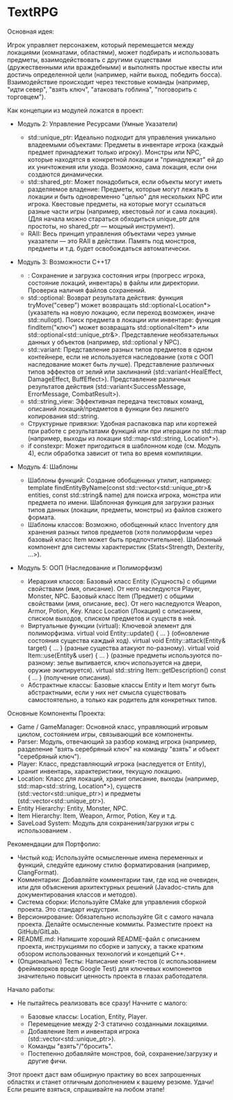 # TextRPG
 
 Основная идея:

Игрок управляет персонажем, который перемещается между локациями (комнатами, областями), может подбирать и использовать предметы, взаимодействовать с другими существами (дружественными или враждебными) и выполнять простые квесты или достичь определенной цели (например, найти выход, победить босса). Взаимодействие происходит через текстовые команды (например, "идти север", "взять ключ", "атаковать гоблина", "поговорить с торговцем").

Как концепции из модулей ложатся в проект:
* Модуль 2: Управление Ресурсами (Умные Указатели)

    * std::unique_ptr: Идеально подходит для управления уникально владеемыми объектами:
        Предметы в инвентаре игрока (каждый предмет принадлежит только игроку).
        Монстры или NPC, которые находятся в конкретной локации и "принадлежат" ей до их уничтожения или ухода.
        Возможно, сама локация, если они создаются динамически.
    * std::shared_ptr: Может понадобиться, если объекты могут иметь разделяемое владение:
        Предметы, которые могут лежать в локации и быть одновременно "целью" для нескольких NPC или игрока.
        Квестовые предметы, на которые могут ссылаться разные части игры (например, квестовый лог и сама локация).
        (Для начала можно стараться обходиться unique_ptr для простоты, но shared_ptr — мощный инструмент).
    * RAII: Весь принцип управления объектами через умные указатели — это RAII в действии. Память под монстров, предметы и т.д. будет освобождаться автоматически.

* Модуль 3: Возможности C++17

    * <filesystem>: Сохранение и загрузка состояния игры (прогресс игрока, состояние локаций, инвентарь) в файлы или директории. Проверка наличия файлов сохранений.
    * std::optional:
        Возврат результата действия: функция tryMove("север") может возвращать std::optional<Location*> (указатель на новую локацию, если переход возможен, иначе std::nullopt).
        Поиск предмета в локации или инвентаре: функция findItem("ключ") может возвращать std::optional<Item*> или std::optional<std::unique_ptr<Item>&>.
        Представление необязательных данных у объектов (например, std::optional<Quest> у NPC).
    * std::variant:
        Представление разных типов предметов в одном контейнере, если не используется наследование (хотя с ООП наследование может быть лучше).
        Представление различных типов эффектов от зелий или заклинаний (std::variant<HealEffect, DamageEffect, BuffEffect>).
        Представление различных результатов действия (std::variant<SuccessMessage, ErrorMessage, CombatResult>).
    * std::string_view: Эффективная передача текстовых команд, описаний локаций/предметов в функции без лишнего копирования std::string.
    * Структурные привязки: Удобная распаковка пар или кортежей при работе с результатами функций или при итерации по std::map (например, выходы из локации std::map<std::string, Location*>).
    * if constexpr: Может пригодиться в шаблонном коде (см. Модуль 4), если обработка зависит от типа во время компиляции.

* Модуль 4: Шаблоны

    * Шаблоны функций: Создание обобщенных утилит, например:
        template<typename T> findEntityByName(const std::vector<std::unique_ptr<T>>& entities, const std::string& name) для поиска игрока, монстра или предмета по имени.
        Шаблонная функция для загрузки разных типов данных (локации, предметы, монстры) из файлов схожего формата.
    * Шаблоны классов:
        Возможно, обобщенный класс Inventory<T> для хранения разных типов предметов (хотя полиморфизм через базовый класс Item может быть предпочтительнее).
        Шаблонный компонент для системы характеристик (Stats<Strength, Dexterity, ...>).

* Модуль 5: ООП (Наследование и Полиморфизм)

    * Иерархия классов:
        Базовый класс Entity (Сущность) с общими свойствами (имя, описание). От него наследуются Player, Monster, NPC.
        Базовый класс Item (Предмет) с общими свойствами (имя, описание, вес). От него наследуются Weapon, Armor, Potion, Key.
        Класс Location (Локация) с описанием, списком выходов, списком предметов и существ в ней.
    * Виртуальные функции (virtual): Ключевой элемент для полиморфизма.
        virtual void Entity::update() { ... } (обновление состояния существа каждый ход).
        virtual void Entity::attack(Entity& target) { ... } (разные существа атакуют по-разному).
        virtual void Item::use(Entity& user) { ... } (разные предметы используются по-разному: зелье выпивается, ключ используется на двери, оружие экипируется).
        virtual std::string Item::getDescription() const { ... } (получение описания).
    * Абстрактные классы: Базовые классы Entity и Item могут быть абстрактными, если у них нет смысла существовать самостоятельно, а только как родитель для конкретных типов.

Основные Компоненты Проекта:

* Game / GameManager: Основной класс, управляющий игровым циклом, состоянием игры, связывающий все компоненты.
* Parser: Модуль, отвечающий за разбор команд игрока (например, разделение "взять серебряный ключ" на команду "взять" и объект "серебряный ключ").
* Player: Класс, представляющий игрока (наследуется от Entity), хранит инвентарь, характеристики, текущую локацию.
* Location: Класс для локаций, хранит описание, выходы (например, std::map<std::string, Location*>), существ (std::vector<std::unique_ptr<Entity>>) и предметы (std::vector<std::unique_ptr<Item>>).
* Entity Hierarchy: Entity, Monster, NPC.
* Item Hierarchy: Item, Weapon, Armor, Potion, Key и т.д.
* SaveLoad System: Модуль для сохранения/загрузки игры с использованием <filesystem>.

Рекомендации для Портфолио:

* Чистый код: Используйте осмысленные имена переменных и функций, следуйте единому стилю форматирования (например, ClangFormat).
* Комментарии: Добавляйте комментарии там, где код не очевиден, или для объяснения архитектурных решений (Javadoc-стиль для документирования классов и методов).
* Система сборки: Используйте CMake для управления сборкой проекта. Это стандарт индустрии.
* Версионирование: Обязательно используйте Git с самого начала проекта. Делайте осмысленные коммиты. Разместите проект на GitHub/GitLab.
* README.md: Напишите хороший README-файл с описанием проекта, инструкциями по сборке и запуску, а также кратким обзором использованных технологий и концепций C++.
* (Опционально) Тесты: Написание юнит-тестов (с использованием фреймворков вроде Google Test) для ключевых компонентов значительно повысит ценность проекта в глазах работодателя.

Начало работы:

* Не пытайтесь реализовать все сразу! Начните с малого:

    * Базовые классы: Location, Entity, Player.
    * Перемещение между 2-3 статично созданными локациями.
    * Добавление Item и инвентаря игрока (std::vector<std::unique_ptr<Item>>).
    * Команды "взять"/"бросить".
    * Постепенно добавляйте монстров, бой, сохранение/загрузку и другие фичи.

Этот проект даст вам обширную практику во всех запрошенных областях и станет отличным дополнением к вашему резюме. Удачи! Если решите взяться, спрашивайте на любом этапе!